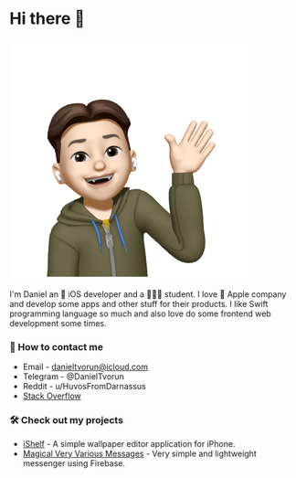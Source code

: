 # Hi there 👋

![My Memoji](mediafiles/05595cb6dd1d3c2750ec185f9ec3c5d2-sticker.PNG)

I'm Daniel an 🔨 iOS developer and a 👨🏻‍💻 student. I love 🍏 Apple company and develop some apps and other stuff for their products. I like Swift programming language so much and also love do some frontend web development some times.

### 💬 How to contact me
- Email - danieltvorun@icloud.com
- Telegram - @DanielTvorun
- Reddit - u/HuvosFromDarnassus
- [Stack Overflow](https://stackoverflow.com/users/19402122/daniel-tvorun)

### 🛠 Check out my projects
- [iShelf](https://github.com/HuvosFromDarnassus/iShelf) - A simple wallpaper editor application for iPhone.
- [Magical Very Various Messages](https://github.com/HuvosFromDarnassus/Magical-Very-Various-Messages) - Very simple and lightweight messenger using Firebase.
